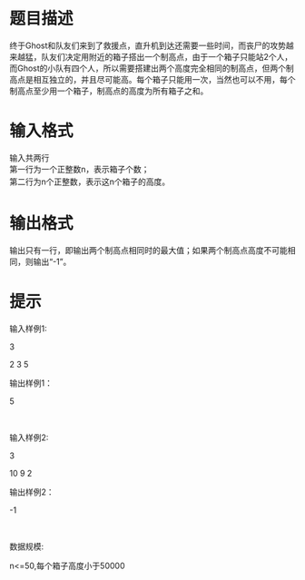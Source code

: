 # 

 
 # 题目描述 
<p>终于Ghost和队友们来到了救援点，直升机到达还需要一些时间，而丧尸的攻势越来越猛，队友们决定用附近的箱子搭出一个制高点，由于一个箱子只能站2个人，而Ghost的小队有四个人，所以需要搭建出两个高度完全相同的制高点，但两个制高点是相互独立的，并且尽可能高。每个箱子只能用一次，当然也可以不用，每个制高点至少用一个箱子，制高点的高度为所有箱子之和。</p> 

 
 # 输入格式 
<p>输入共两行<br />
<span style="line-height: 1.6em;">第一行为一个正整数n，表示箱子个数；</span><br />
<span style="line-height: 1.6em;">第二行为n个正整数，表示这n个箱子的高度。</span></p> 

 
 # 输出格式 
<p>输出只有一行，即输出两个制高点相同时的最大值；如果两个制高点高度不可能相同，则输出&ldquo;-1&rdquo;。</p> 

 
 # 提示 
<p>输入样例1:</p>

<p>3</p>

<p>2&nbsp;3&nbsp;5</p>

<p>输出样例1：</p>

<p>5</p>

<p>&nbsp;</p>

<p>输入样例2:</p>

<p>3</p>

<p>10&nbsp;9&nbsp;2</p>

<p>输出样例2：</p>

<p>-1</p>

<p>&nbsp;</p>

<p>数据规模:</p>

<p>n&lt;=50,每个箱子高度小于50000</p> 
